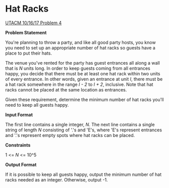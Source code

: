 # Hat Racks
[UTACM 10/16/17 Problem 4](https://www.hackerrank.com/contests/acm-106/challenges/hat-racks)

**Problem Statement**

You're planning to throw a party, and like all good party hosts, you know you need to set up an appropriate number of hat racks so guests have a place to put their hats.

The venue you've rented for the party has guest entrances all along a wall that is *N* units long. In order to keep guests coming from all entrances happy, you decide that there must be at least one hat rack within two units of every entrance. In other words, given an entrance at unit *I*, there must be a hat rack somewhere in the range *I - 2* to *I + 2*, inclusive. Note that hat racks cannot be placed at the same location as entrances.

Given these requirement, determine the minimum number of hat racks you'll need to keep all guests happy.

**Input Format**

The first line contains a single integer, *N*. The next line contains a single string of length *N* consisting of '.'s and 'E's, where 'E's represent entrances and '.'s represent empty spots where hat racks can be placed.

**Constraints**

1 <= *N* <= 10^5

**Output Format**

If it is possible to keep all guests happy, output the minimum number of hat racks needed as an integer. Otherwise, output -1.
